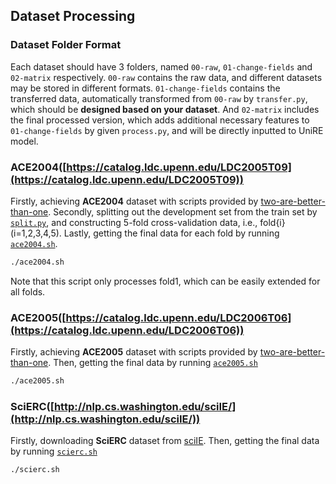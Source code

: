 ## Dataset Processing

### Dataset Folder Format
Each dataset should have 3 folders, named `00-raw`, `01-change-fields` and `02-matrix` respectively. 
`00-raw` contains the raw data, and different datasets may be stored in different formats. 
`01-change-fields` contains the transferred data, automatically transformed from `00-raw` by `transfer.py`, which should be **designed based on your dataset**. And `02-matrix` includes the final processed version, which adds additional necessary features to `01-change-fields` by given `process.py`, and will be directly inputted to UniRE model. 

### ACE2004([https://catalog.ldc.upenn.edu/LDC2005T09](https://catalog.ldc.upenn.edu/LDC2005T09))

Firstly, achieving **ACE2004** dataset with scripts provided by [two-are-better-than-one](https://github.com/LorrinWWW/two-are-better-than-one/tree/master/datasets).
Secondly, splitting out the development set from the train set by [`split.py`](https://github.com/Receiling/UniRE/tree/master/data/split.py), and constructing 5-fold cross-validation data, i.e., fold{i} (i=1,2,3,4,5).
Lastly, getting the final data for each fold by running [`ace2004.sh`](https://github.com/Receiling/UniRE/tree/master/data/ace2004.sh).
```bash
./ace2004.sh
```
Note that this script only processes fold1, which can be easily extended for all folds.

### ACE2005([https://catalog.ldc.upenn.edu/LDC2006T06](https://catalog.ldc.upenn.edu/LDC2006T06))

Firstly, achieving **ACE2005** dataset with scripts provided by [two-are-better-than-one](https://github.com/LorrinWWW/two-are-better-than-one/tree/master/datasets).
Then, getting the final data by running [`ace2005.sh`](https://github.com/Receiling/UniRE/tree/master/data/ace2005.sh)
```bash
./ace2005.sh
```

### SciERC([http://nlp.cs.washington.edu/sciIE/](http://nlp.cs.washington.edu/sciIE/))

Firstly, downloading **SciERC** dataset from [sciIE](http://nlp.cs.washington.edu/sciIE/).
Then, getting the final data by running [`scierc.sh`](https://github.com/Receiling/UniRE/tree/master/data/scierc.sh)
```bash
./scierc.sh
```


